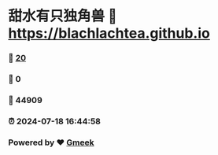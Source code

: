 # 甜水有只独角兽 :link: https://blachlachtea.github.io 
### :page_facing_up: [20](https://blachlachtea.github.io/tag.html) 
### :speech_balloon: 0 
### :hibiscus: 44909 
### :alarm_clock: 2024-07-18 16:44:58 
### Powered by :heart: [Gmeek](https://github.com/Meekdai/Gmeek)
